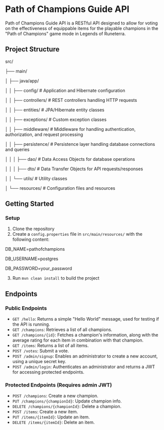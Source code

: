 # Path of Champions Guide API

Path of Champions Guide API is a RESTful API designed to allow for voting on the effectiveness of equippable items for the playable champions in the "Path of Champions" game mode in Legends of Runeterra.

## Project Structure

src/ 

├── main/ 

│ ├── java/app/ 

│ │ ├── config/ # Application and Hibernate configuration 

│ │ ├── controllers/ # REST controllers handling HTTP requests 

│ │ ├── entities/ # JPA/Hibernate entity classes 

│ │ ├── exceptions/ # Custom exception classes 

│ │ ├── middleware/ # Middleware for handling authentication, authorization, and request processing 

│ │ ├── persistence/ # Persistence layer handling database connections and queries 

│ │ │ ├── dao/ # Data Access Objects for database operations 

│ │ │ ├── dto/ # Data Transfer Objects for API requests/responses 

│ │ └── utils/ # Utility classes 

│ └── resources/ # Configuration files and resources 


## Getting Started

### Setup

1. Clone the repository
2. Create a `config.properties` file in `src/main/resources/` with the following content:

DB_NAME=pathofchampions 

DB_USERNAME=postgres 

DB_PASSWORD=your_password

3. Run `mvn clean install` to build the project

## Endpoints

### Public Endpoints

- `GET /hello`: Returns a simple "Hello World" message, used for testing if the API is running.
- `GET /champions`: Retrieves a list of all champions.
- `GET /champions/{id}`: Fetches a champion's information, along with the average rating for each item in combination with that champion.
- `GET /items`: Returns a list of all items.
- `POST /votes`: Submit a vote.
- `POST /admin/signup`: Enables an administrator to create a new account, using a unique secret key.
- `POST /admin/login`: Authenticates an administrator and returns a JWT for accessing protected endpoints.

### Protected Endpoints (Requires admin JWT)

- `POST /champions`: Create a new champion.
- `PUT /champions/{championId}`: Update champion info.
- `DELETE /champions/{championId}`: Delete a champion.
- `POST /items`: Create a new item.
- `PUT /items/{itemId}`: Update an item.
- `DELETE /items/{itemId}`: Delete an item.

